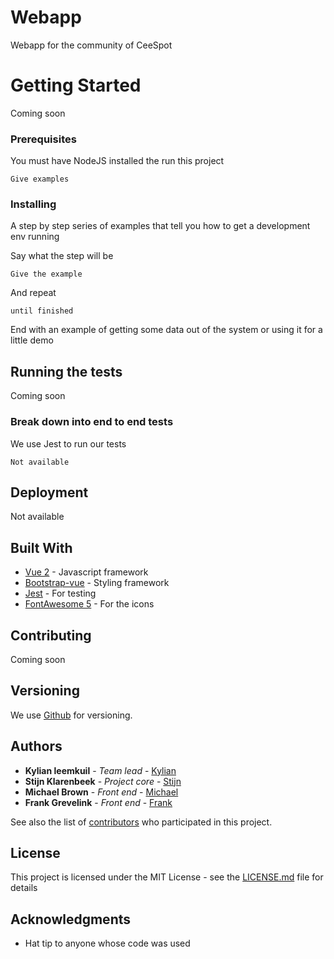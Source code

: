 # Webapp
Webapp for the community of CeeSpot

# Getting Started

Coming soon

### Prerequisites

You must have NodeJS installed the run this project

```
Give examples
```

### Installing

A step by step series of examples that tell you how to get a development env running

Say what the step will be

```
Give the example
```

And repeat

```
until finished
```

End with an example of getting some data out of the system or using it for a little demo

## Running the tests

Coming soon

### Break down into end to end tests

We use Jest to run our tests

```
Not available
```


## Deployment

Not available

## Built With

* [Vue 2](https://vuejs.org/) - Javascript framework
* [Bootstrap-vue](https://bootstrap-vue.js.org/) - Styling framework
* [Jest](https://jestjs.io/) - For testing
* [FontAwesome 5](https://fontawesome.com/) - For the icons

## Contributing

Coming soon

## Versioning

We use [Github](http://github.com/) for versioning.

## Authors

* **Kylian leemkuil** - *Team lead* - [Kylian](https://github.com/kylianleemkuil)
* **Stijn Klarenbeek** - *Project core* - [Stijn](https://github.com/Waro1234)
* **Michael Brown** - *Front end* - [Michael](https://github.com/michaelbrownie)
* **Frank Grevelink** - *Front end* - [Frank](https://github.com/fgrevelink)

See also the list of [contributors](https://github.com/Waro1234/ceespot/settings/collaboration) who participated in this project.

## License

This project is licensed under the MIT License - see the [LICENSE.md](LICENSE.md) file for details

## Acknowledgments

* Hat tip to anyone whose code was used
